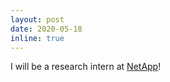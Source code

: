 ```yaml
---
layout: post
date: 2020-05-18
inline: true
---
```


I will be a research intern at [NetApp](https://www.netapp.com/)!
